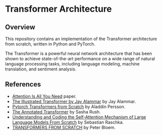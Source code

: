 # Transformer Architecture

## Overview

This repository contains an implementation of the Transformer architecture from scratch, written in Python and PyTorch. 

The Transformer is a powerful neural network architecture that has been shown to achieve state-of-the-art performance on a wide range of natural language processing tasks, including language modeling, machine translation, and sentiment analysis.

## References
- [Attention Is All You Need](https://arxiv.org/abs/1706.03762) paper.
- [The Illustrated Transformer by Jay Alammar](http://jalammar.github.io/illustrated-transformer/) by Jay Alammar.
- [Pytorch Transformers from Scratch](https://www.youtube.com/watch?v=U0s0f995w14&t=729s) by Aladdin Persson.
- [The Annotated Transformer](http://nlp.seas.harvard.edu/annotated-transformer/) by Sasha Rush.
- [Understanding and Coding the Self-Attention Mechanism of Large Language Models From Scratch](https://sebastianraschka.com/blog/2023/self-attention-from-scratch.html) by Sebastian Raschka.
- [TRANSFORMERS FROM SCRATCH](https://peterbloem.nl/blog/transformers) by Peter Bloem.


